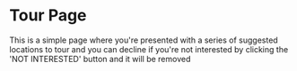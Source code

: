 # Tour Page

This is a simple page where you're presented with a series of suggested locations to tour and you can decline if you're not interested by clicking the 'NOT INTERESTED' button and it will be removed
